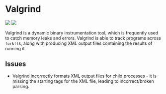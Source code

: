 # Valgrind

[![](https://img.shields.io/badge/Valgrind-docs-green)](https://valgrind.org/)
[![](https://img.shields.io/badge/Valgrind-repo-blue)](https://sourceware.org/git/?p=valgrind.git;a=tree)

Valgrind is a dynamic binary instrumentation tool, which is frequently used to catch memory leaks and errors.
Valgrind is able to track programs across `fork()`s, along with producing XML output files containing the
results of running it.


## Issues

- Valgrind incorrectly formats XML output files for child processes - it is missing the starting tags
  for the XML file, leading to incorrect/broken parsing.
